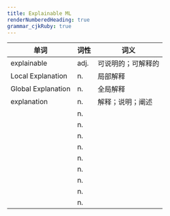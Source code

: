 ```yaml
---
title: Explainable ML
renderNumberedHeading: true
grammar_cjkRuby: true
---
```


| 单词 | 词性 | 词义  |
| ---------- | --- | --- |
| explainable | adj.  | 可说明的；可解释的 |
| Local Explanation | n.  | 局部解释 |
| Global Explanation | n.  | 全局解释 |
| explanation | n.  | 解释；说明；阐述 |
|  | n.  |  |
|  | n.  |  |
|  | n.  |  |
|  | n.  |  |
|  | n.  |  |
|  | n.  |  |
|  | n.  |  |
|  | n.  |  |
|  | n.  |  |
